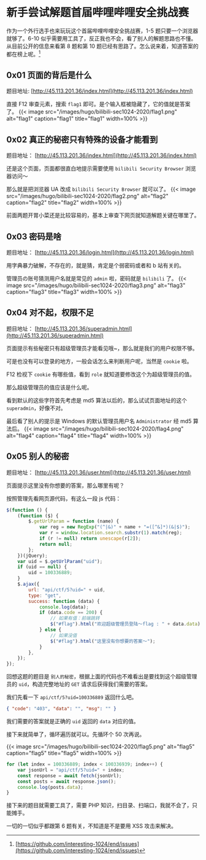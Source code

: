 # 新手尝试解题首届哔哩哔哩安全挑战赛


作为一个外行选手也来玩玩这个首届哔哩哔哩安全挑战赛，1-5 题只要一个浏览器就够了。6-10 似乎需要用工具了，反正我也不会，看了别人的解题思路也不懂。从目前公开的信息来看第 8 题和第 10 题已经有思路了。怎么说来着，知道答案的都在榜上呢。[^1]

<!--more-->

## 0x01 页面的背后是什么

题目地址: [http://45.113.201.36/index.html](http://45.113.201.36/index.html)

直接 F12 审查元素，搜索 `flag1` 即可。是个输入框被隐藏了，它的值就是答案了。
{{< image src="/images/hugo/bilibili-sec1024-2020/flag1.png"   alt="flag1" caption="flag1" title="flag1" width=100% >}}

## 0x02 真正的秘密只有特殊的设备才能看到

题目地址： [http://45.113.201.36/index.html](http://45.113.201.36/index.html)

还是这个页面，页面都很直白地提示需要使用 `bilibili Security Browser` 浏览器访问～

那么就是把浏览器 UA 改成 `bilibili Security Browser` 就可以了。
{{< image src="/images/hugo/bilibili-sec1024-2020/flag2.png"   alt="flag2" caption="flag2" title="flag2" width=100% >}}

前面两题开胃小菜还是比较容易的，基本上审查下网页就知道解题关键在哪里了。

## 0x03 密码是啥

题目地址： [http://45.113.201.36/login.html](http://45.113.201.36/login.html)

用字典暴力破解，不存在的，就是猜，肯定是个弱密码或者和 b 站有关的。

管理员の账号猜测用户名就是常见的 `admin` 啦，密码就是 `bilibili` 了。
{{< image src="/images/hugo/bilibili-sec1024-2020/flag3.png"   alt="flag3" caption="flag3" title="flag3" width=100% >}}

## 0x04 对不起，权限不足

题目地址： [http://45.113.201.36/superadmin.html](http://45.113.201.36/superadmin.html)

页面提示有些秘密只有超级管理员才能看见哦~，那么就是我们的用户权限不够。

可是也没有可以登录的地方，一般会话怎么来判断用户呢，当然是 `cookie` 啦。

F12 检视下 `cookie` 有哪些值，看到 `role` 就知道要修改这个为超级管理员的值。

那么超级管理员的值应该是什么呢。

看到默认的这些字符首先考虑是 md5 算法以后的，那么试试页面地址的这个 `superadmin`，好像不对。

最后看了别人的提示是 Windows 的默认管理员用户名 `Administrator` 经 md5 算法后。
{{< image src="/images/hugo/bilibili-sec1024-2020/flag4.png"   alt="flag4" caption="flag4" title="flag4" width=100% >}}

## 0x05 别人的秘密

题目地址： [http://45.113.201.36/user.html](http://45.113.201.36/user.html)

页面提示这里没有你想要的答案，那么哪里有呢？

按照管理先看网页源代码，有这么一段 js 代码：

```javascript
$(function () {
	(function ($) {
		$.getUrlParam = function (name) {
			var reg = new RegExp("(^|&)" + name + "=([^&]*)(&|$)");
			var r = window.location.search.substr(1).match(reg);
			if (r != null) return unescape(r[2]);
			return null;
		};
	})(jQuery);
	var uid = $.getUrlParam("uid");
	if (uid == null) {
		uid = 100336889;
	}
	$.ajax({
		url: "api/ctf/5?uid=" + uid,
		type: "get",
		success: function (data) {
			console.log(data);
			if (data.code == 200) {
				// 如果有值：前端跳转
				$("#flag").html("欢迎超级管理员登陆～flag : " + data.data);
			} else {
				// 如果没值
				$("#flag").html("这里没有你想要的答案～");
			}
		},
	});
});
```

回想这题的题目是 `别人的秘密`，根据上面的代码也不难看出是要找到这个超级管理员的 `uid`，构造完整地址的 `GET` 请求后获得我们需要的答案。

我们先看一下 `api/ctf/5?uid=100336889` 返回什么吧。

```json
{ "code": "403", "data": "", "msg": "" }
```

我们需要的答案就是正确的 `uid` 返回的 `data` 对应的值。

接下来就简单了，循环遍历就可以。先循环个 50 次再说。

{{< image src="/images/hugo/bilibili-sec1024-2020/flag5.png"   alt="flag5" caption="flag5" title="flag5" width=100% >}}

```javascript
for (let index = 100336889; index < 100336939; index++) {
	var jsonUrl = "api/ctf/5?uid=" + index;
	const response = await fetch(jsonUrl);
	const posts = await response.json();
	console.log(posts.data);
}
```

接下来的题目就需要工具了，需要 PHP 知识，扫目录、扫端口，我就不会了，只能摊手。

一切的一切似乎都跟第 6 题有关，不知道是不是要用 XSS 攻击来解决。

[^1]: [https://github.com/interesting-1024/end/issues](https://github.com/interesting-1024/end/issues)

